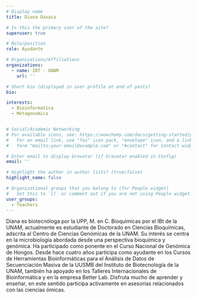 ```yaml
---
# Display name
title: Diana Oaxaca

# Is this the primary user of the site?
superuser: true

# Role/position
role: Ayudante 

# Organizations/Affiliations
organizations:
  - name: IBT - UNAM
    url: ''

# Short bio (displayed in user profile at end of posts)
bio:

interests:
  - Bioinformatica
  - Metagenomica


# Social/Academic Networking
# For available icons, see: https://wowchemy.com/docs/getting-started/page-builder/#icons
#   For an email link, use "fas" icon pack, "envelope" icon, and a link in the
#   form "mailto:your-email@example.com" or "#contact" for contact widget.

# Enter email to display Gravatar (if Gravatar enabled in Config)
email: ''

# Highlight the author in author lists? (true/false)
highlight_name: false

# Organizational groups that you belong to (for People widget)
#   Set this to `[]` or comment out if you are not using People widget.
user_groups:
  - Teachers
---
```


Diana es biotecnóloga por la UPP, M. en C. Bioquímicas por el IBt de la UNAM, actualmente es estudiante de Doctorado en Ciencias Bioquímicas, adscrita al Centro de Ciencias Genómicas de la UNAM. Su interés se centra en la microbiología abordada desde una perspectiva bioquímica y genómica. Ha participado como ponente en el Curso Nacional de Genómica de Hongos. Desde hace cuatro años participa como ayudante en los Cursos de Herramientas Bioinformáticas para el Análisis de Datos de Secuenciación Masiva de la UUSMB del Instituto de Biotecnología de la UNAM, también ha apoyado en los Talleres Internacionales de Bioinformática y en la empresa Better Lab. Disfruta mucho de aprender y enseñar, en este sentido participa activamente en asesorías relacionados con las ciencias ómicas.
